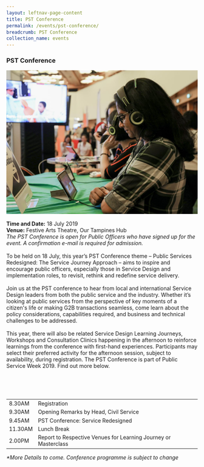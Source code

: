 ```yaml
---
layout: leftnav-page-content
title: PST Conference
permalink: /events/pst-conference/
breadcrumb: PST Conference
collection_name: events
---
```


### PST Conference 

![PST Conference](/images/1.jpg)

**Time and Date:** 18 July 2019
<br>**Venue:** Festive Arts Theatre, Our Tampines Hub
<br> *The PST Conference is open for Public Officers who have signed up for the event. A confirmation e-mail is required for admission.*
<br>
<br>
To be held on 18 July, this year’s PST Conference theme – Public Services Redesigned: The Service Journey Approach – aims to inspire and encourage public officers, especially those in Service Design and implementation roles, to revisit, rethink and redefine service delivery. <br>
<br>
Join us at the PST conference to hear from local and international Service Design leaders from both the public service and the industry. Whether it’s looking at public services from the perspective of key moments of a citizen's life or making G2B transactions seamless, come learn about the policy considerations, capabilities required, and business and technical challenges to be addressed. <br>
<br>
This year, there will also be related Service Design Learning Journeys, Workshops and Consultation Clinics happening in the afternoon to reinforce learnings from the conference with first-hand experiences. Participants may select their preferred activity for the afternoon session, subject to availability, during registration. The PST Conference is part of Public Service Week 2019. Find out more below. <br>
<br>
<br>
<!-- <a href="#"><img src="/images/sign-up-btn.png" style="width:280px" /> </a> -->

<br>
<!-- Schedule --> 
<table class="table-v">
  <tr>
    <td>8.30AM</td>
    <td>Registration</td>
  </tr>
  <tr>
    <td>9.30AM</td>
    <td>Opening Remarks by Head, Civil Service</td>
  </tr>
  <tr>
    <td>9.45AM</td>
    <td>PST Conference: Service Redesigned</td>
  </tr>
  <tr>
    <td>11.30AM</td>
    <td>Lunch Break</td>
  </tr>
  <tr>
    <td>2.00PM</td>
    <td>Report to Respective Venues for Learning Journey or Masterclass</td>
  </tr>
</table>
<i>*More Details to come. Conference programme is subject to change </i>
